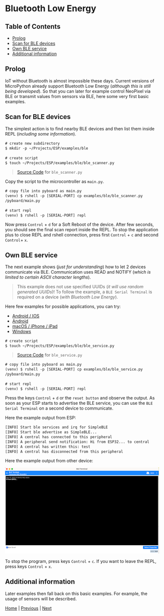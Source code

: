 # Bluetooth Low Energy

## Table of Contents

- [Prolog](#prolog)
- [Scan for BLE devices](#scan-for-ble-devices)
- [Own BLE service](#own-ble-service)
- [Additional information](#additional-information)

## Prolog

IoT without Bluetooth is almost impossible these days. Current versions of MicroPython already support Bluetooth Low Energy (_although this is still being developed_). So that you can later for example control NeoPixel via BLE or transmit values from sensors via BLE, here some very first basic examples.

## Scan for BLE devices

The simplest action is to find nearby BLE devices and then list them inside REPL (_including some information_).

```shell
# create new subdirectory
$ mkdir -p ~/Projects/ESP/examples/ble

# create script
$ touch ~/Projects/ESP/examples/ble/ble_scanner.py
```

> [Source Code](../examples/ble/ble_scanner.py) for `ble_scanner.py`

Copy the script to the microcontroller as `main.py`.

```shell
# copy file into pyboard as main.py
(venv) $ rshell -p [SERIAL-PORT] cp examples/ble/ble_scanner.py /pyboard/main.py

# start repl
(venv) $ rshell -p [SERIAL-PORT] repl
```

Now press `Control` + `d` for a Soft Reboot of the device. After few seconds, you should see the final scan report inside the REPL. To stop the application plus to close REPL and rshell connection, press first `Control` + `c` and second `Control`+ `x`.

## Own BLE service

The next example shows (_just for understanding_) how to let 2 devices communicate via BLE. Communication uses READ and NOTIFY (_which is limited to certain ASCII character lengths_).

> This example does not use specified UUIDs (_it will use random generated UUIDs_)! To follow the example, a `BLE Serial Terminal` is required on a device (_with Bluetooth Low Energy_).

Here few examples for possible applications, you can try:

- [Android / IOS](https://punchthrough.com/lightblue/)
- [Android](https://play.google.com/store/apps/details?id=com.mightyit.gops.bleterminal&hl=de&gl=US&pli=1)
- [macOS / iPhone / iPad](https://apps.apple.com/de/app/ble-terminal-hm-10/id1398703795)
- [Windows](https://apps.microsoft.com/store/detail/bluetooth-serial-terminal/9WZDNCRDFST8?hl=de-de&gl=de&activetab=pivot%3Aoverviewtab)

```shell
# create script
$ touch ~/Projects/ESP/examples/ble/ble_service.py
```

> [Source Code](../examples/ble/ble_service.py) for `ble_service.py`

```shell
# copy file into pyboard as main.py
(venv) $ rshell -p [SERIAL-PORT] cp examples/ble/ble_service.py /pyboard/main.py

# start repl
(venv) $ rshell -p [SERIAL-PORT] repl
```

Press the keys `Control` + `d` or the `reset button` and observe the output. As soon as your ESP starts to advertise the BLE service, you can use the `BLE Serial Terminal` on a second device to communicate.

Here the example output from ESP:

```
[INFO] Start ble services and irq for SimpleBLE
[INFO] Start ble advertise as SimpleBLE...
[INFO] A central has connected to this peripheral
[INFO] A peripheral send notification: Hi from ESP32... to central
[INFO] A central has written this: test
[INFO] A central has disconnected from this peripheral
```

Here the example output from other device:

![008_ble_serial_terminal.png](../images/examples/005_ble_serial_terminal.png)

To stop the program, press keys `Control` + `c`. If you want to leave the REPL, press keys `Control` + `x`.

## Additional information

Later examples then fall back on this basic examples. For example, the usage of sensors will be described.

[Home](https://github.com/Lupin3000/ESP) | [Previous](./004_wlan_tutorials.md) | [Next](./006_gpio_basic_tutorials.md)
